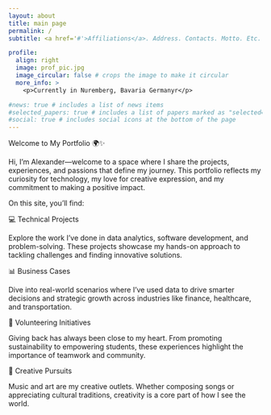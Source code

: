 ```yaml
---
layout: about
title: main page
permalink: /
subtitle: <a href='#'>Affiliations</a>. Address. Contacts. Motto. Etc.

profile:
  align: right
  image: prof_pic.jpg
  image_circular: false # crops the image to make it circular
  more_info: >
    <p>Currently in Nuremberg, Bavaria Germanyr</p>

#news: true # includes a list of news items
#selected_papers: true # includes a list of papers marked as "selected={true}"
#social: true # includes social icons at the bottom of the page
---
```


Welcome to My Portfolio 🌍✨

Hi, I’m Alexander—welcome to a space where I share the projects, experiences, and passions that define my journey. This portfolio reflects my curiosity for technology, my love for creative expression, and my commitment to making a positive impact.

On this site, you’ll find:

💻 Technical Projects

Explore the work I’ve done in data analytics, software development, and problem-solving. These projects showcase my hands-on approach to tackling challenges and finding innovative solutions.

📊 Business Cases

Dive into real-world scenarios where I’ve used data to drive smarter decisions and strategic growth across industries like finance, healthcare, and transportation.

💙 Volunteering Initiatives

Giving back has always been close to my heart. From promoting sustainability to empowering students, these experiences highlight the importance of teamwork and community.

🎸 Creative Pursuits

Music and art are my creative outlets. Whether composing songs or appreciating cultural traditions, creativity is a core part of how I see the world.
